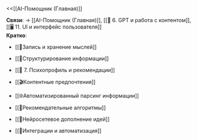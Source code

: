 <<[[AI-Помощник (Главная)]]

**Связи**: → [[AI-Помощник (Главная)]], [[🧠 6. GPT и работа с контентом]], [[🖥 11. UI и интерфейс пользователя]]  
**Кратко**:

- [[🧠Запись и хранение мыслей]]
    
- [[🧩Структурирование информации]]
    
- [[👤 7. Психопрофиль и рекомендации]]
    
- [[🎬Контентные предпочтения]]
    
- [[🌐Автоматизированный парсинг информации]]
    
- [[🎯Рекомендательные алгоритмы]]
    
- [[🤖Нейросетевое дополнение идей]]
    
- [[🔄Интеграции и автоматизация]]